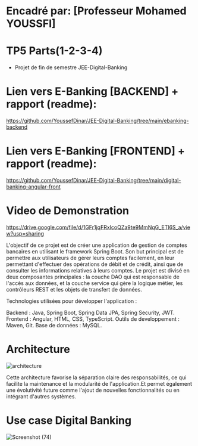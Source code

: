 # Encadré par: [Professeur Mohamed YOUSSFI]
# TP5 Parts(1-2-3-4)
- Projet de fin de semestre JEE-Digital-Banking
# Lien vers E-Banking [BACKEND] + rapport (readme):
https://github.com/YoussefDinar/JEE-Digital-Banking/tree/main/ebanking-backend
# Lien vers E-Banking [FRONTEND] + rapport (readme):
https://github.com/YoussefDinar/JEE-Digital-Banking/tree/main/digital-banking-angular-front

# Video de Demonstration                                       
https://drive.google.com/file/d/1GFr1jqFRxIcoQZa9te9MmNqG_ETl6S_a/view?usp=sharing


L'objectif de ce projet est de créer une application de gestion de comptes bancaires en utilisant le framework Spring Boot. Son but principal est de permettre aux utilisateurs de gérer leurs comptes facilement, en leur permettant d'effectuer des opérations de débit et de crédit, ainsi que de consulter les informations relatives à leurs comptes. Le projet est divisé en deux composantes principales : la couche DAO  qui est responsable de l'accès aux données, et la couche service qui gère la logique métier, les contrôleurs REST et les objets de transfert de données.

Technologies utilisées pour développer l'application :

Backend : Java, Spring Boot, Spring Data JPA, Spring Security, JWT.
Frontend : Angular, HTML, CSS, TypeScript.
Outils de developpement : Maven, Git.
Base de données : MySQL.

# Architecture

![architecture](https://github.com/YoussefDinar/JEE-Digital-Banking/assets/94021293/46ada3e8-da3f-4367-86c3-8410f22a27e9)

Cette architecture favorise la séparation claire des responsabilités, ce qui facilite la maintenance et la modularité de l'application.Et permet également une évolutivité future comme  l'ajout de nouvelles fonctionnalités ou en intégrant d'autres systèmes.

# Use case Digital Banking

![Screenshot (74)](https://github.com/YoussefDinar/JEE-Digital-Banking/assets/94021293/e6417a53-1735-4127-aa24-1ee13af4192a)







